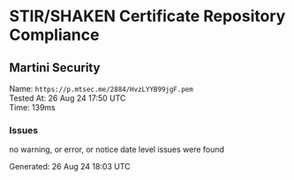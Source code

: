 # STIR/SHAKEN Certificate Repository Compliance

## Martini Security

Name: `https://p.mtsec.me/2884/HvzLYYB99jgF.pem`\
Tested At: 26 Aug 24 17:50 UTC\
Time: 139ms

### Issues

no warning, or error, or notice date level issues were found

Generated: 26 Aug 24 18:03 UTC